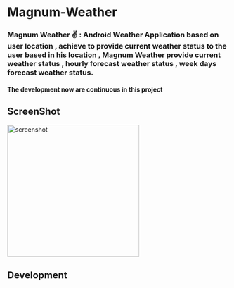 # Magnum-Weather
### Magnum Weather ✌️ : Android Weather Application based on user location , achieve to provide current weather status to the user based in his location , Magnum Weather provide current weather status , hourly forecast weather status , week days forecast weather status.
#### The development now are continuous in this project
## ScreenShot

<img src="art/magnumweather.gif" alt="screenshot" width="300"/>

## Development
